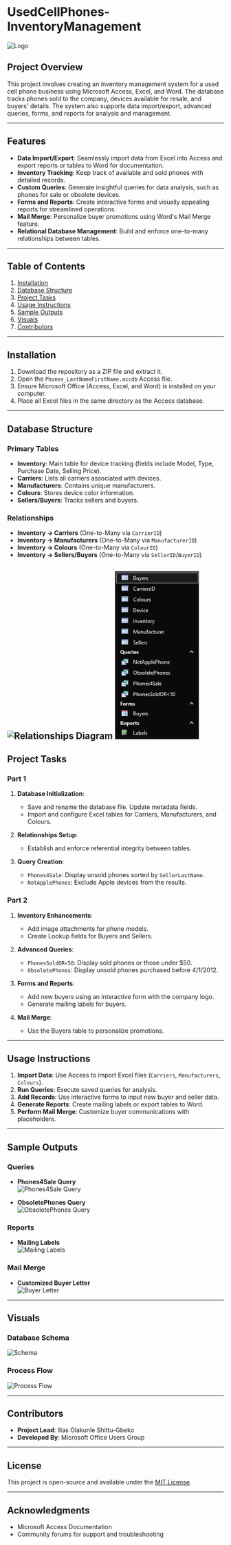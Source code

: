 # UsedCellPhones-InventoryManagement  
![Logo](https://files.oaiusercontent.com/file-IFHKIZc2u2UuEufRtGQnnGjw?se=2024-11-21T16%3A21%3A33Z&sp=r&sv=2024-08-04&sr=b&rscc=max-age%3D604800%2C%20immutable%2C%20private&rscd=attachment%3B%20filename%3D61d2264f-d0e7-4f29-a32a-e9800bb29a28.webp&sig=GUk9782HQUQD8mJWQwZEwNLeHNARqhdZlYqcV5buxIk%3D)

## Project Overview  
This project involves creating an inventory management system for a used cell phone business using Microsoft Access, Excel, and Word. The database tracks phones sold to the company, devices available for resale, and buyers' details. The system also supports data import/export, advanced queries, forms, and reports for analysis and management.

---

## Features  
- **Data Import/Export**: Seamlessly import data from Excel into Access and export reports or tables to Word for documentation.  
- **Inventory Tracking**: Keep track of available and sold phones with detailed records.  
- **Custom Queries**: Generate insightful queries for data analysis, such as phones for sale or obsolete devices.  
- **Forms and Reports**: Create interactive forms and visually appealing reports for streamlined operations.  
- **Mail Merge**: Personalize buyer promotions using Word's Mail Merge feature.  
- **Relational Database Management**: Build and enforce one-to-many relationships between tables.

---

## Table of Contents  
1. [Installation](#installation)  
2. [Database Structure](#database-structure)  
3. [Project Tasks](#project-tasks)  
4. [Usage Instructions](#usage-instructions)  
5. [Sample Outputs](#sample-outputs)  
6. [Visuals](#visuals)  
7. [Contributors](#contributors)

---

## Installation  
1. Download the repository as a ZIP file and extract it.  
2. Open the `Phones_LastNameFirstName.accdb` Access file.  
3. Ensure Microsoft Office (Access, Excel, and Word) is installed on your computer.  
4. Place all Excel files in the same directory as the Access database.

---

## Database Structure  
### Primary Tables  
- **Inventory**: Main table for device tracking (fields include Model, Type, Purchase Date, Selling Price).  
- **Carriers**: Lists all carriers associated with devices.  
- **Manufacturers**: Contains unique manufacturers.  
- **Colours**: Stores device color information.  
- **Sellers/Buyers**: Tracks sellers and buyers.

### Relationships  
- **Inventory → Carriers** (One-to-Many via `CarrierID`)  
- **Inventory → Manufacturers** (One-to-Many via `ManufacturerID`)  
- **Inventory → Colours** (One-to-Many via `ColourID`)  
- **Inventory → Sellers/Buyers** (One-to-Many via `SellerID`/`BuyerID`)  

![Relationships Diagram](images/relationships-diagram.png)
![Navigation Panes](https://github.com/Gbekoilias/UsedPhonesDB_Management/blob/main/Navigation%20Pane.png?raw=true)
---

## Project Tasks  
### Part 1  
1. **Database Initialization**:  
   - Save and rename the database file. Update metadata fields.  
   - Import and configure Excel tables for Carriers, Manufacturers, and Colours.  

2. **Relationships Setup**:  
   - Establish and enforce referential integrity between tables.  

3. **Query Creation**:  
   - `Phones4Sale`: Display unsold phones sorted by `SellerLastName`.  
   - `NotApplePhones`: Exclude Apple devices from the results.  

### Part 2  
1. **Inventory Enhancements**:  
   - Add image attachments for phone models.  
   - Create Lookup fields for Buyers and Sellers.  

2. **Advanced Queries**:  
   - `PhonesSoldOR<50`: Display sold phones or those under $50.  
   - `ObsoletePhones`: Display unsold phones purchased before 4/1/2012.  

3. **Forms and Reports**:  
   - Add new buyers using an interactive form with the company logo.  
   - Generate mailing labels for buyers.  

4. **Mail Merge**:  
   - Use the Buyers table to personalize promotions.  

---

## Usage Instructions  
1. **Import Data**: Use Access to import Excel files (`Carriers`, `Manufacturers`, `Colours`).  
2. **Run Queries**: Execute saved queries for analysis.  
3. **Add Records**: Use interactive forms to input new buyer and seller data.  
4. **Generate Reports**: Create mailing labels or export tables to Word.  
5. **Perform Mail Merge**: Customize buyer communications with placeholders.

---

## Sample Outputs  
### Queries  
- **Phones4Sale Query**  
  ![Phones4Sale Query](images/phones4sale-query.png)

- **ObsoletePhones Query**  
  ![ObsoletePhones Query](images/obsoletephones-query.png)

### Reports  
- **Mailing Labels**  
  ![Mailing Labels](images/mailing-labels.png)

### Mail Merge  
- **Customized Buyer Letter**  
  ![Buyer Letter](images/buyer-letter.png)

---

## Visuals  
### Database Schema  
![Schema](images/database-schema.png)

### Process Flow  
![Process Flow](images/process-flow.png)

---

## Contributors  
- **Project Lead**: Ilias Olakunle Shittu-Gbeko  
- **Developed By**: Microsoft Office Users Group  

---

## License  
This project is open-source and available under the [MIT License](LICENSE).  

---

## Acknowledgments  
- Microsoft Access Documentation  
- Community forums for support and troubleshooting  
